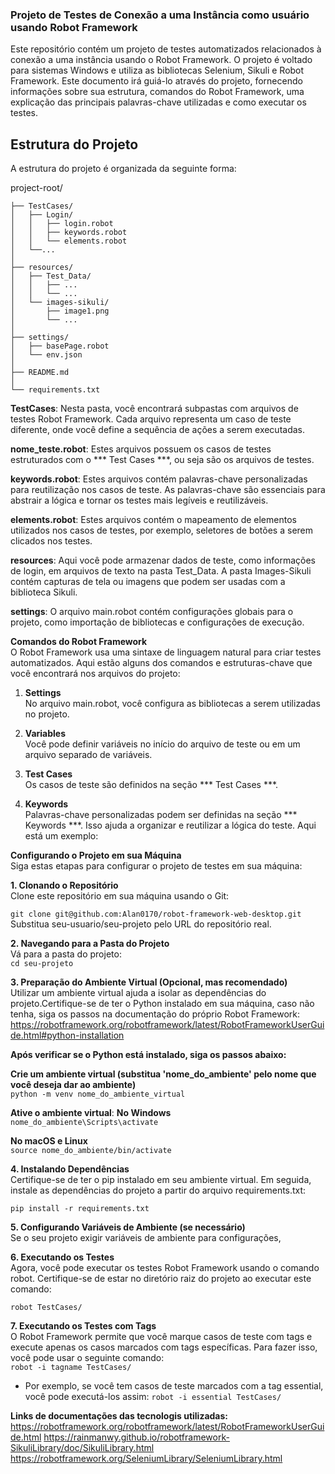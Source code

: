 ### Projeto de Testes de Conexão a uma Instância como usuário usando Robot Framework

Este repositório contém um projeto de testes automatizados relacionados à conexão a uma instância usando o Robot Framework. O projeto é voltado para sistemas Windows e utiliza as bibliotecas Selenium, Sikuli e Robot Framework. Este documento irá guiá-lo através do projeto, fornecendo informações sobre sua estrutura, comandos do Robot Framework, uma explicação das principais palavras-chave utilizadas e como executar os testes.

## Estrutura do Projeto ##    
A estrutura do projeto é organizada da seguinte forma:

project-root/

    ├── TestCases/
    │   ├── Login/
    │   │   ├── login.robot
    │   │   ├── keywords.robot
    │   │   └── elements.robot
    │   └──...
    │   
    ├── resources/
    │   ├── Test_Data/
    │   │   ├── ...
    │   │   └── ...
    │   └── images-sikuli/
    │       ├── image1.png
    │       └── ...
    │
    ├── settings/
    │   ├── basePage.robot
    │   └── env.json
    │ 
    ├── README.md
    │
    └── requirements.txt


**TestCases**: Nesta pasta, você encontrará subpastas com arquivos de testes Robot Framework. Cada arquivo representa um caso de teste diferente, onde você define a sequência de ações a serem executadas.

**nome_teste.robot**: Estes arquivos possuem os casos de testes estruturados com o *** Test Cases ***, ou seja são os arquivos de testes.

**keywords.robot**: Estes arquivos contém palavras-chave personalizadas para reutilização nos casos de teste. As palavras-chave são essenciais para abstrair a lógica e tornar os testes mais legíveis e reutilizáveis.

**elements.robot**: Estes arquivos contém o mapeamento de elementos utilizados nos casos de testes, por exemplo, seletores de botões a serem clicados nos testes.

**resources**: Aqui você pode armazenar dados de teste, como informações de login, em arquivos de texto na pasta Test_Data. A pasta Images-Sikuli contém capturas de tela ou imagens que podem ser usadas com a biblioteca Sikuli.

**settings**: O arquivo main.robot contém configurações globais para o projeto, como importação de bibliotecas e configurações de execução.

**Comandos do Robot Framework**    
O Robot Framework usa uma sintaxe de linguagem natural para criar testes automatizados. Aqui estão alguns dos comandos e estruturas-chave que você encontrará nos arquivos do projeto:

1. **Settings**     
No arquivo main.robot, você configura as bibliotecas a serem utilizadas no projeto.

2. **Variables**        
Você pode definir variáveis no início do arquivo de teste ou em um arquivo separado de variáveis.

3. **Test Cases**       
Os casos de teste são definidos na seção *** Test Cases ***.

4. **Keywords**     
Palavras-chave personalizadas podem ser definidas na seção *** Keywords ***. Isso ajuda a organizar e reutilizar a lógica do teste. Aqui está um exemplo:


**Configurando o Projeto em sua Máquina**       
Siga estas etapas para configurar o projeto de testes em sua máquina:

**1. Clonando o Repositório**   
Clone este repositório em sua máquina usando o Git:

`git clone git@github.com:Alan0170/robot-framework-web-desktop.git`
Substitua seu-usuario/seu-projeto pelo URL do repositório real.

**2. Navegando para a Pasta do Projeto**     
Vá para a pasta do projeto:     
`cd seu-projeto`

**3. Preparação do Ambiente Virtual (Opcional, mas recomendado)**   
Utilizar um ambiente virtual ajuda a isolar as dependências do projeto.Certifique-se de ter o Python instalado em sua máquina, caso não tenha, siga os passos na documentação do próprio Robot Framework: https://robotframework.org/robotframework/latest/RobotFrameworkUserGuide.html#python-installation


**Após verificar se o Python está instalado, siga os passos abaixo:**

**Crie um ambiente virtual (substitua 'nome_do_ambiente' pelo nome que você deseja dar ao ambiente)**       
`python -m venv nome_do_ambiente_virtual`

**Ative o ambiente virtual**:
**No Windows**      
`nome_do_ambiente\Scripts\activate`

**No macOS e Linux**        
`source nome_do_ambiente/bin/activate`

**4. Instalando Dependências**   
Certifique-se de ter o pip instalado em seu ambiente virtual. Em seguida, instale as dependências do projeto a partir do arquivo requirements.txt:

`pip install -r requirements.txt`

**5. Configurando Variáveis de Ambiente (se necessário)**   
Se o seu projeto exigir variáveis de ambiente para configurações, 

**6. Executando os Testes**     
Agora, você pode executar os testes Robot Framework usando o comando robot. Certifique-se de estar no diretório raiz do projeto ao executar este comando:

`robot TestCases/`

**7. Executando os Testes com Tags**     
O Robot Framework permite que você marque casos de teste com tags e execute apenas os casos marcados com tags específicas. Para fazer isso, você pode usar o seguinte comando:      
`robot -i tagname TestCases/`


- Por exemplo, se você tem casos de teste marcados com a tag essential, você pode executá-los assim:
`robot -i essential TestCases/`     



**Links de documentações das tecnologis utilizadas:**
https://robotframework.org/robotframework/latest/RobotFrameworkUserGuide.html
https://rainmanwy.github.io/robotframework-SikuliLibrary/doc/SikuliLibrary.html
https://robotframework.org/SeleniumLibrary/SeleniumLibrary.html
